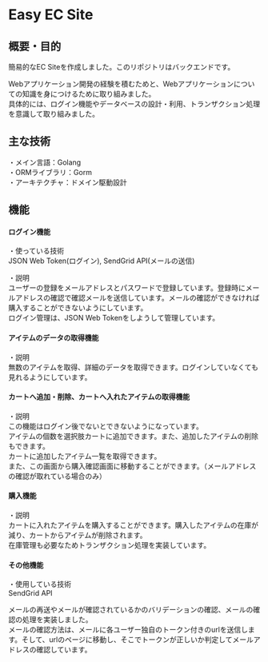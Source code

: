 # Easy EC Site

## 概要・目的
簡易的なEC Siteを作成しました。このリポジトリはバックエンドです。  

Webアプリケーション開発の経験を積むためと、Webアプリケーションについての知識を身につけるために取り組みました。  
具体的には、ログイン機能やデータベースの設計・利用、トランザクション処理を意識して取り組みました。

## 主な技術
・メイン言語：Golang  
・ORMライブラリ：Gorm  
・アーキテクチャ：ドメイン駆動設計

## 機能
#### ログイン機能  
・使っている技術  
JSON Web Token(ログイン), SendGrid API(メールの送信)  

・説明  
ユーザーの登録をメールアドレスとパスワードで登録しています。登録時にメールアドレスの確認で確認メールを送信しています。メールの確認ができなければ購入することができないようにしています。  
ログイン管理は、JSON Web Tokenをしようして管理しています。  

#### アイテムのデータの取得機能  
・説明  
無数のアイテムを取得、詳細のデータを取得できます。ログインしていなくても見れるようにしています。  

#### カートへ追加・削除、カートへ入れたアイテムの取得機能  
・説明  
この機能はログイン後でないとできないようになっています。  
アイテムの個数を選択肢カートに追加できます。また、追加したアイテムの削除もできます。  
カートに追加したアイテム一覧を取得できます。  
また、この画面から購入確認画面に移動することができます。（メールアドレスの確認が取れている場合のみ）  

#### 購入機能
・説明  
カートに入れたアイテムを購入することができます。購入したアイテムの在庫が減り、カートからアイテムが削除されます。  
在庫管理も必要なためトランザクション処理を実装しています。  

#### その他機能
・使用している技術  
SendGrid API  

メールの再送やメールが確認されているかのバリデーションの確認、メールの確認の処理を実装しました。  
メールの確認方法は、メールに各ユーザー独自のトークン付きのurlを送信します。そして、urlのページに移動し、そこでトークンが正しいか判定してメールアドレスの確認しています。  
